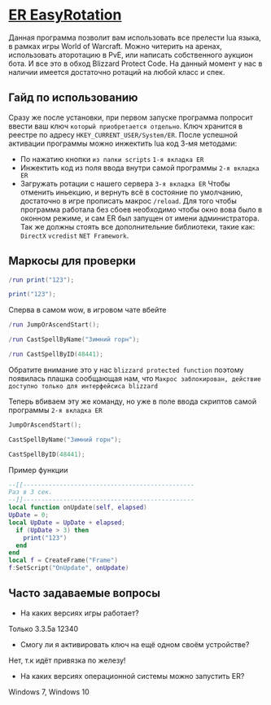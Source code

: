 # [ER EasyRotation](http://easyrotation.pro)
Данная программа позволит вам использовать все прелести lua языка, в рамках игры World of Warcraft. Можно читерить на аренах, использовать аторотацию в PvE, или написать собственного аукцион бота. И все это в обход Blizzard Protect Code.
На данный момент у нас в наличии имеется достаточно ротаций на любой класс и спек.

## Гайд по использованию
Сразу же после установки, при первом запуске программа попросит ввести ваш ключ `который приобретается отдельно`.
Ключ хранится в реестре по адресу `HKEY_CURRENT_USER/System/ER`. После успешной активации программы можно инжектить lua код 3-мя методами:
- По нажатию кнопки `из папки scripts` `1-я вкладка ER`
- Инжектить код из поля ввода внутри самой программы `2-я вкладка ER`
- Загружать ротации с нашего сервера `3-я вкладка ER`
Чтобы отменить иньекцию, и вернуть всё в состояние по умолчанию, достаточно в игре прописать макрос `/reload`.
Для того чтобы программа работала без сбоев необходимо чтобы окно вова было в оконном режиме, и сам ER был запущен от имени администратора. Так же должны стоять все дополнительние библиотеки, такие как: `DirectX` `vcredist` `NET Framework`.

## Маркосы для проверки
```lua
/run print("123");
```
```lua
print("123");
```
Сперва в самом wow, в игровом чате вбейте
```lua
/run JumpOrAscendStart();
```
```lua
/run CastSpellByName("Зимний горн");
```
```lua
/run CastSpellByID(48441);
```
Обратите внимание это у нас `blizzard protected function` поэтому появилась плашка сообщающая нам, что `Макрос заблокирован, действие доступно только для интерфейсиса blizzard`

Теперь вбиваем эту же команду, но уже в поле ввода скриптов самой программы `2-я вкладка ER`
```lua
JumpOrAscendStart();
```
```lua
CastSpellByName("Зимний горн");
```
```lua
CastSpellByID(48441);
```
Пример функции
```lua
--[[-----------------------------------------------
Раз в 3 сек.
--]]-----------------------------------------------
local function onUpdate(self, elapsed)
UpDate = 0;
local UpDate = UpDate + elapsed;
  if (UpDate > 3) then
    print("123")
  end
end
local f = CreateFrame("Frame")
f:SetScript("OnUpdate", onUpdate)
```

## Часто задаваемые вопросы
- На каких версиях игры работает?

Только 3.3.5а 12340

- Смогу ли я активировать ключ на ещё одном своём устройстве?

Нет, т.к идёт привязка по железу!

- На каких версиях операционной системы можно запустить ER?

Windows 7, Windows 10
